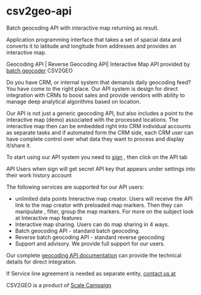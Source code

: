 # csv2geo-api
Batch geocoding API with interactive map returning as result.

Application programming interface
that takes a set of spacial data and converts it
to latitude and longitude from addresses and provides an interactive map.

Geocoding API | Reverse Geocoding API| Interactive Map API provided by [batch geocoder](https://csv2geo.com) CSV2GEO

Do you have CRM, or internal system that demands daily geocoding feed? You have come to the right place. Our API system is design for direct integration with CRMs to boost sales and provide vendors with ability to manage deep analytical algorithms based on location.

Our API is not just a generic geocoding API, but also includes a point to the interactive map (demo) associated with the processed locations. The interactive map then can be embedded right into CRM individual accounts as separate tasks and if automated form the CRM side, each CRM user can have complete control over what data they want to process and display it/share it.

To start using our API system you need to [sign](csv2geo.com/price) , then click on the API tab 

 API Users when sign will get secret API key that appears under settings into their work history account

The following services are supported for our API users:
- unlimited data points Interactive map creator. Users will receive the API link to the map creator with preloaded map markers. Then they can manipulate , filter, group the map markers. For more on the subject look at Interactive map features
- Interactive map sharing. Users can do map sharing in 4 ways.
- Batch geocoding API - standard batch geocoding.
- Reverse batch geocoding API - standard reverse geocoding
- Support and advisory. We provide full support for our users.

Our complete [geocoding API documentation](https://csv2geo.com/api/documentation#csv2geo-api) can provide the technical details for direct integration.

If Service line agreement is needed as separate entity, [contact us at](https://csv2geo.com/contact)


CSV2GEO is a product of [Scale Campaign](https://scalecampaign.com)
